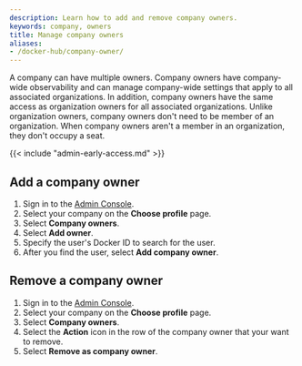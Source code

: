 ```yaml
---
description: Learn how to add and remove company owners.
keywords: company, owners
title: Manage company owners
aliases:
- /docker-hub/company-owner/
---
```


A company can have multiple owners. Company owners have company-wide
observability and can manage company-wide settings that apply to all associated
organizations. In addition, company owners have the same access as organization
owners for all associated organizations. Unlike organization owners, company
owners don't need to be member of an organization. When company owners aren't a
member in an organization, they don't occupy a seat.

{{< include "admin-early-access.md" >}}

## Add a company owner

1. Sign in to the [Admin Console](https://admin.docker.com).
2. Select your company on the **Choose profile** page.
3. Select **Company owners**.
4. Select **Add owner**.
5. Specify the user's Docker ID to search for the user.
6. After you find the user, select **Add company owner**.

## Remove a company owner

1. Sign in to the [Admin Console](https://admin.docker.com).
2. Select your company on the **Choose profile** page.
3. Select **Company owners**.
4. Select the **Action** icon in the row of the company owner that your want to remove.
5. Select **Remove as company owner**.
